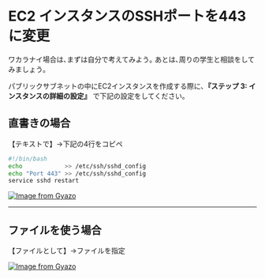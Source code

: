 # EC2 インスタンスのSSHポートを443に変更

ワカラナイ場合は､まずは自分で考えてみよう｡
あとは､周りの学生と相談をしてみましょう｡

パブリックサブネットの中にEC2インスタンスを作成する際に､**『ステップ 3: インスタンスの詳細の設定』** で下記の設定をしてください｡

## 直書きの場合

【テキストで】→下記の4行をコピペ

```bash
#!/bin/bash
echo            >> /etc/ssh/sshd_config
echo "Port 443" >> /etc/ssh/sshd_config
service sshd restart
```

[![Image from Gyazo](https://i.gyazo.com/176ca7a02c578a28d8e7042f28883038.gif)](https://gyazo.com/176ca7a02c578a28d8e7042f28883038)

---

## ファイルを使う場合

【ファイルとして】→ファイルを指定

[![Image from Gyazo](https://i.gyazo.com/3d20818d3be4d9721af452447d4dea7c.gif)](https://gyazo.com/3d20818d3be4d9721af452447d4dea7c)